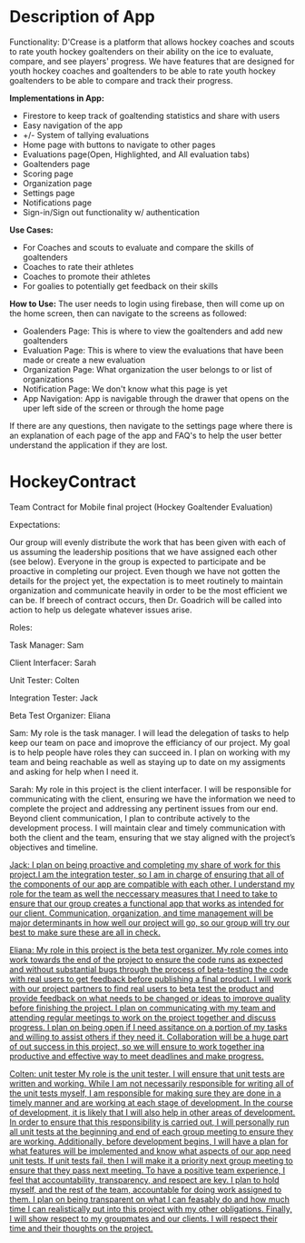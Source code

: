 # Description of App

Functionality: D'Crease is a platform that allows hockey coaches and scouts to rate youth hockey goaltenders on their 
ability on the ice to evaluate, compare, and see players' progress. We have features that are designed for youth hockey coaches and goaltenders to be able to rate youth hockey goaltenders to be able to compare and track their progress. 

**Implementations in App:** 

* Firestore to keep track of goaltending statistics and share with users 
* Easy navigation of the app 
* +/- System of tallying evaluations 
* Home page with buttons to navigate to other pages 
* Evaluations page(Open, Highlighted, and All evaluation tabs) 
* Goaltenders page 
* Scoring page 
* Organization page 
* Settings page 
* Notifications page 
* Sign-in/Sign out functionality w/ authentication 
  

**Use Cases:**

* For Coaches and scouts to evaluate and compare the skills of goaltenders 
* Coaches to rate their athletes 
* Coaches to promote their athletes 
* For goalies to potentially get feedback on their skills 


**How to Use:** The user needs to login using firebase, then will come up on the home screen, then can navigate to the screens as followed:

* Goalenders Page: This is where to view the goaltenders and add new goaltenders
* Evaluation Page: This is where to view the evaluations that have been made or create a new evaluation
* Organization Page: What organization the user belongs to or list of organizations
* Notification Page: We don't know what this page is yet
* App Navigation: App is navigable through the drawer that opens on the uper left side of the screen or through the home page

If there are any questions, then navigate to the settings page where there is an explanation of each page of the app and 
FAQ's to help the user better understand the application if they are lost. 


# HockeyContract
Team Contract for Mobile final project (Hockey Goaltender Evaluation)

Expectations:

Our group will evenly distribute the work that has been given with each of us assuming the leadership positions that we have assigned each other (see below). Everyone in the group is expected to participate and be proactive in completing our project. Even though we have not gotten the details for the project yet, the expectation is to meet routinely to maintain organization and communicate heavily in order to be the most efficient we can be. If breech of contract occurs, then Dr. Goadrich will be called into action to help us delegate whatever issues arise. 

Roles:

Task Manager: Sam

Client Interfacer: Sarah

Unit Tester: Colten

Integration Tester: Jack

Beta Test Organizer: Eliana



Sam: My role is the task manager. I will lead the delegation of tasks to help keep our team on pace and imoprove the efficiancy of our project. My goal is to help people have roles they can succeed in. I plan on working with my team and being reachable as well as staying up to date on my assigments and asking for help when I need it.



Sarah:
My role in this project is the client interfacer. I will be responsible for communicating with the client, ensuring we have the information we need to complete the project and addressing any pertinent issues from our end. Beyond client communication, I plan to contribute actively to the development process. I will maintain clear and timely communication with both the client and the team, ensuring that we stay aligned with the project’s objectives and timeline.


<u>Jack: <u> 
I plan on being proactive and completing my share of work for this project.I am the integration tester, so I am in charge of ensuring that all of the components of our app are compatible with each other. I understand my role for the team as well the neccessary measures that I need to take to ensure that our group creates a functional app that works as intended for our client. Communication, organization, and time management will be major determinants in how well our project will go, so our group will try our best to make sure these are all in check.


Eliana: My role in this project is the beta test organizer. My role comes into work towards the end of the project to ensure the code runs as expected and without substantial bugs through the process of beta-testing the code with real users to get feedback before publishing a final product. I will work with our project partners to find real users to beta test the product and provide feedback on what needs to be changed or ideas to improve quality before finishing the project. I plan on communicating with my team and attending regular meetings to work on the project together and discuss progress. I plan on being open if I need assitance on a portion of my tasks and willing to assist others if they need it. Collaboration will be a huge part of out success in this project, so we will ensure to work together ina productive and effective way to meet deadlines and make progress.



Colten: unit tester
My role is the unit tester. I will ensure that unit tests are written and working. While I am not necessarily responsible
for writing all of the unit tests myself, I am responsible for making sure they are done in a timely manner and are working 
at each stage of development. In the course of development, it is likely that I will also help in other areas of development. 
In order to ensure that this responsibility is carried out, I will personally run all unit tests at the beginning and end of each 
group meeting to ensure they are working. Additionally, before development begins, I will have a plan for what features will be 
implemented and know what aspects of our app need unit tests. If unit tests fail, then I will make it a priority next group meeting 
to ensure that they pass next meeting. To have a positive team experience, I feel that accountability, transparency, and respect 
are key. I plan to hold myself, and the rest of the team, accountable for doing work assigned to them. I plan on being transparent 
on what I can feasably do and how much time I can realistically put into this project with my other obligations. Finally, I will 
show respect to my groupmates and our clients. I will respect their time and their thoughts on the project. 













